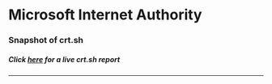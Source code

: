 # Microsoft Internet Authority
### Snapshot of crt.sh
##### Click [here](https://crt.sh/?q=4FD740B6E4D2271932651C18603CD85CDB0B581101868AA0FED05FCDA75FF209) for a live crt.sh report

---

